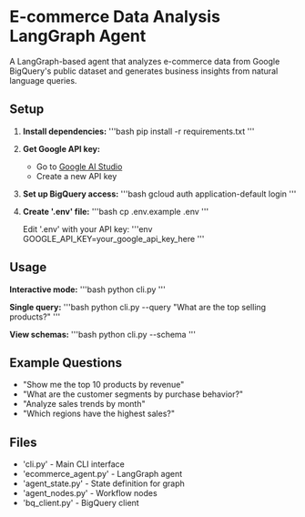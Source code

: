 # E-commerce Data Analysis LangGraph Agent

A LangGraph-based agent that analyzes e-commerce data from Google BigQuery's public dataset and generates business insights from natural language queries.

## Setup

1. **Install dependencies:**
   '''bash
   pip install -r requirements.txt
   '''

2. **Get Google API key:**
   - Go to [Google AI Studio](https://aistudio.google.com/)
   - Create a new API key

3. **Set up BigQuery access:**
   '''bash
   gcloud auth application-default login
   '''

4. **Create '.env' file:**
   '''bash
   cp .env.example .env
   '''
   
   Edit '.env' with your API key:
   '''env
   GOOGLE_API_KEY=your_google_api_key_here
   '''

## Usage

**Interactive mode:**
'''bash
python cli.py
'''

**Single query:**
'''bash
python cli.py --query "What are the top selling products?"
'''

**View schemas:**
'''bash
python cli.py --schema
'''

## Example Questions

- "Show me the top 10 products by revenue"
- "What are the customer segments by purchase behavior?"
- "Analyze sales trends by month"
- "Which regions have the highest sales?"

## Files

- 'cli.py' - Main CLI interface
- 'ecommerce_agent.py' - LangGraph agent
- 'agent_state.py' - State definition for graph
- 'agent_nodes.py' - Workflow nodes
- 'bq_client.py' - BigQuery client